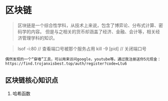 # 区块链
> 区块链是一个综合性学科，从技术上来说，包含了博弈论、分布式计算、密码学的内容。
但是与之相关的货币却涵盖了经济、金融、会计等，相关经济管理学科的知识。

> lsof -i:80 // 查看端口号被那个服务占用
> kill -9 [pid] // 关闭端口号
```
偶然发现的一个“穿墙”工具，可以用来访问google，youtube等。通过我注册送你5元现金： https://find.trojanxisbest.top/auth/register?code=Ltu6
```
## 区块链核心知识点
1. 哈希函数